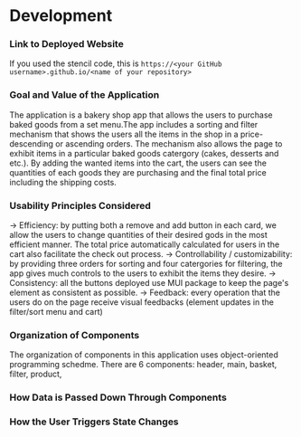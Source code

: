 # Development

### Link to Deployed Website
If you used the stencil code, this is `https://<your GitHub username>.github.io/<name of your repository>`

### Goal and Value of the Application
The application is a bakery shop app that allows the users to purchase baked goods from a set menu.The app includes a sorting and filter mechanism that shows the users all the items in the shop in a price-descending or ascending orders. The mechanism also allows the page to exhibit items in a particular baked goods catergory (cakes, desserts and etc.). By adding the wanted items into the cart, the users can see the quantities of each goods they are purchasing and the final total price including the shipping costs. 

### Usability Principles Considered
-> Efficiency: by putting both a remove and add button in each card, we allow the users to change quantities of their desired gods in the most efficient manner. The total price automatically calculated for users in the cart also facilitate the check out process.
-> Controllability / customizability: by providing three orders for sorting and four catergories for filtering, the app gives much controls to the users to exhibit the items they desire.
-> Consistency: all the buttons deployed use MUI package to keep the page's element as consistent as possible. 
-> Feedback: every operation that the users do on the page receive visual feedbacks (element updates in the filter/sort menu and cart)

### Organization of Components
The organization of components in this application uses object-oriented programming schedme. There are 6 components: header, main, basket, filter, product, 

### How Data is Passed Down Through Components


### How the User Triggers State Changes


